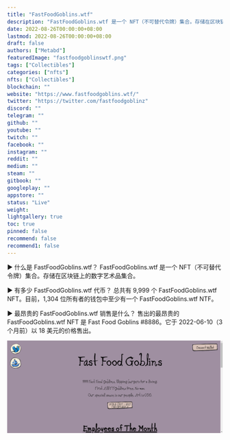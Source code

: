```yaml
---
title: "FastFoodGoblins.wtf"
description: "FastFoodGoblins.wtf 是一个 NFT（不可替代令牌）集合。存储在区块链上的数字艺术品集合。"
date: 2022-08-26T00:00:00+08:00
lastmod: 2022-08-26T00:00:00+08:00
draft: false
authors: ["Metabd"]
featuredImage: "fastfoodgoblinswtf.png"
tags: ["Collectibles"]
categories: ["nfts"]
nfts: ["Collectibles"]
blockchain: ""
website: "https://www.fastfoodgoblins.wtf/"
twitter: "https://twitter.com/fastfoodgoblinz"
discord: ""
telegram: ""
github: ""
youtube: ""
twitch: ""
facebook: ""
instagram: ""
reddit: ""
medium: ""
steam: ""
gitbook: ""
googleplay: ""
appstore: ""
status: "Live"
weight: 
lightgallery: true
toc: true
pinned: false
recommend: false
recommend1: false
---
```

▶ 什么是 FastFoodGoblins.wtf？
FastFoodGoblins.wtf 是一个 NFT（不可替代令牌）集合。存储在区块链上的数字艺术品集合。

▶ 有多少 FastFoodGoblins.wtf 代币？
总共有 9,999 个 FastFoodGoblins.wtf NFT。目前，1,304 位所有者的钱包中至少有一个 FastFoodGoblins.wtf NTF。

▶ 最昂贵的 FastFoodGoblins.wtf 销售是什么？
售出的最昂贵的 FastFoodGoblins.wtf NFT 是 Fast Food Goblins #8886。它于 2022-06-10（3 个月前）以 18 美元的价格售出。

![nft](231232132.png)